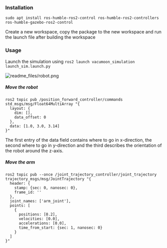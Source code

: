 ### Installation
```sudo apt install ros-humble-ros2-control ros-humble-ros2-controllers ros-humble-gazebo-ros2-control```

Create a new workspace, copy the package to the new workspace and run the launch file after building the workspace


### Usage
Launch the simulation using ```ros2 launch vacumoon_simulation launch_sim.launch.py ```

![readme_files/robot.png](readme_files/robot.png)

##### Move the robot

```
ros2 topic pub /position_forward_controller/commands std_msgs/msg/Float64MultiArray "{
  layout: {
    dim: [],
    data_offset: 0
  },
  data: [1.0, 3.0, 3.14]
}"

```
The first entry of the data field contains where to go in x-direction, the second where to go in y-direction and the third describes the orientation of the robot around the z-axis.


##### Move the arm

```
ros2 topic pub --once /joint_trajectory_controller/joint_trajectory trajectory_msgs/msg/JointTrajectory "{
  header: {
    stamp: {sec: 0, nanosec: 0},
    frame_id: ''
  },
  joint_names: ['arm_joint'],
  points: [
    {
      positions: [0.2],
      velocities: [0.0],
      accelerations: [0.0],
      time_from_start: {sec: 1, nanosec: 0}
    }
  ]
}"

```